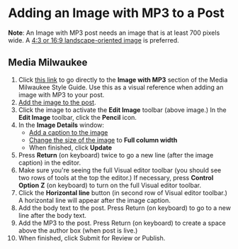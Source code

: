 # Adding an Image with MP3 to a Post

**Note**: An Image with MP3 post needs an image that is at least 700 pixels wide. A [4:3 or 16:9 landscape-oriented image](http://mediamilwaukee.com/style-guide) is preferred.

## Media Milwaukee

1. Click [this link](http://mediamilwaukee.com/style-guide#imagewithmp3) to go directly to the **Image with MP3** section of the Media Milwaukee Style Guide. Use this as a visual reference when adding an image with MP3 to your post.
2. [Add the image to the post](/working-with-media/adding-an-image-to-a-post.md).
3. Click the image to activate the **Edit Image** toolbar \(above image.\) In the **Edit Image** toolbar, click the **Pencil** icon.
4. In the **Image Details** window:
   * [Add a caption to the image](/working-with-media/adding-a-caption-and-alt-text-to-an-image.md)
   * [Change the size of the image](/working-with-media/changing-the-size-of-an-image.md) to **Full column width**
   * When finished, click **Update**
5. Press **Return** (on keyboard) twice to go a new line (after the image caption) in the editor.   
6. Make sure you're seeing the full Visual editor toolbar \(you should see two rows of tools at the top the editor.\) If necessary, press **Control** **Option** **Z** \(on keyboard\) to turn on the full Visual editor toolbar.
7. Click the **Horizontal line** button \(in second row of Visual editor toolbar.\) A horizontal line will appear after the image caption.
8. Add the body text to the post. 
Press Return (on keyboard) to go to a new line after the body text.
9. Add the MP3 to the post. Press Return (on keyboard) to create a space above the author box (when post is live.)
10. When finished, click Submit for Review or Publish.
